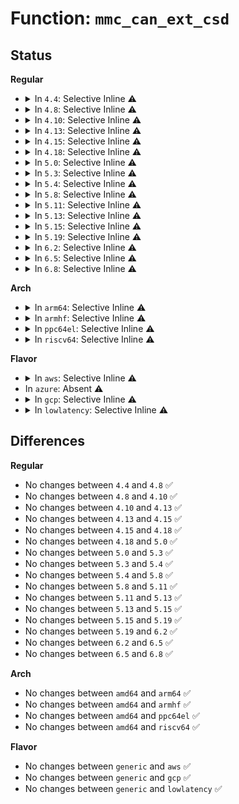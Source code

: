 # Function: <code>mmc_can_ext_csd</code>

## Status
<b>Regular</b>
<ul>
<li>
<details>
<summary>In <code>4.4</code>: Selective Inline ⚠️</summary>

```c
int mmc_can_ext_csd(struct mmc_card *card);
```

**Collision:** Unique Global

**Inline:** Selective

**Transformation:** False

**Instances:**

```
In drivers/mmc/core/mmc_ops.c (ffffffff816c5a67)
Location: drivers/mmc/core/mmc_ops.c:793
Inline: True
Inline callers:
  - drivers/mmc/core/mmc_ops.c:mmc_get_ext_csd
Direct callers:
  - drivers/mmc/core/mmc.c:mmc_read_ext_csd
  - drivers/mmc/core/mmc.c:mmc_select_bus_width
  - drivers/mmc/core/mmc.c:mmc_init_card
  - drivers/mmc/core/mmc.c:mmc_init_card
```
**Symbols:**

```
ffffffff816c66a0-ffffffff816c66c0: mmc_can_ext_csd (STB_GLOBAL)
```
</details>
</li>
<li>
<details>
<summary>In <code>4.8</code>: Selective Inline ⚠️</summary>

```c
int mmc_can_ext_csd(struct mmc_card *card);
```

**Collision:** Unique Global

**Inline:** Selective

**Transformation:** False

**Instances:**

```
In drivers/mmc/core/mmc_ops.c (ffffffff817288e7)
Location: drivers/mmc/core/mmc_ops.c:796
Inline: True
Inline callers:
  - drivers/mmc/core/mmc_ops.c:mmc_get_ext_csd
Direct callers:
  - drivers/mmc/core/mmc.c:mmc_init_card
  - drivers/mmc/core/mmc.c:mmc_init_card
  - drivers/mmc/core/mmc.c:mmc_select_bus_width
  - drivers/mmc/core/mmc.c:mmc_read_ext_csd
```
**Symbols:**

```
ffffffff817295c0-ffffffff817295e4: mmc_can_ext_csd (STB_GLOBAL)
```
</details>
</li>
<li>
<details>
<summary>In <code>4.10</code>: Selective Inline ⚠️</summary>

```c
int mmc_can_ext_csd(struct mmc_card *card);
```

**Collision:** Unique Global

**Inline:** Selective

**Transformation:** False

**Instances:**

```
In drivers/mmc/core/mmc_ops.c (ffffffff8175b867)
Location: drivers/mmc/core/mmc_ops.c:837
Inline: True
Inline callers:
  - drivers/mmc/core/mmc_ops.c:mmc_get_ext_csd
Direct callers:
  - drivers/mmc/core/mmc.c:mmc_init_card
  - drivers/mmc/core/mmc.c:mmc_init_card
  - drivers/mmc/core/mmc.c:mmc_init_card
  - drivers/mmc/core/mmc.c:mmc_select_bus_width
```
**Symbols:**

```
ffffffff8175c620-ffffffff8175c644: mmc_can_ext_csd (STB_GLOBAL)
```
</details>
</li>
<li>
<details>
<summary>In <code>4.13</code>: Selective Inline ⚠️</summary>

```c
int mmc_can_ext_csd(struct mmc_card *card);
```

**Collision:** Unique Global

**Inline:** Selective

**Transformation:** False

**Instances:**

```
In drivers/mmc/core/mmc_ops.c (ffffffff81779d37)
Location: drivers/mmc/core/mmc_ops.c:896
Inline: True
Inline callers:
  - drivers/mmc/core/mmc_ops.c:mmc_get_ext_csd
Direct callers:
  - drivers/mmc/core/mmc.c:mmc_init_card
  - drivers/mmc/core/mmc.c:mmc_init_card
  - drivers/mmc/core/mmc.c:mmc_init_card
  - drivers/mmc/core/mmc.c:mmc_select_bus_width
```
**Symbols:**

```
ffffffff8177aca0-ffffffff8177acbe: mmc_can_ext_csd (STB_GLOBAL)
```
</details>
</li>
<li>
<details>
<summary>In <code>4.15</code>: Selective Inline ⚠️</summary>

```c
int mmc_can_ext_csd(struct mmc_card *card);
```

**Collision:** Unique Global

**Inline:** Selective

**Transformation:** False

**Instances:**

```
In drivers/mmc/core/mmc_ops.c (ffffffff817f01a7)
Location: drivers/mmc/core/mmc_ops.c:897
Inline: True
Inline callers:
  - drivers/mmc/core/mmc_ops.c:mmc_get_ext_csd
Direct callers:
  - drivers/mmc/core/mmc.c:mmc_init_card
  - drivers/mmc/core/mmc.c:mmc_init_card
  - drivers/mmc/core/mmc.c:mmc_init_card
  - drivers/mmc/core/mmc.c:mmc_select_bus_width
```
**Symbols:**

```
ffffffff817f1290-ffffffff817f12ae: mmc_can_ext_csd (STB_GLOBAL)
```
</details>
</li>
<li>
<details>
<summary>In <code>4.18</code>: Selective Inline ⚠️</summary>

```c
int mmc_can_ext_csd(struct mmc_card *card);
```

**Collision:** Unique Global

**Inline:** Selective

**Transformation:** False

**Instances:**

```
In drivers/mmc/core/mmc_ops.c (ffffffff8183953f)
Location: drivers/mmc/core/mmc_ops.c:895
Inline: True
Direct callers:
  - drivers/mmc/core/mmc.c:mmc_init_card
  - drivers/mmc/core/mmc.c:mmc_init_card
  - drivers/mmc/core/mmc.c:mmc_init_card
  - drivers/mmc/core/mmc.c:mmc_select_bus_width
```
**Symbols:**

```
ffffffff8183a480-ffffffff8183a49e: mmc_can_ext_csd (STB_GLOBAL)
```
</details>
</li>
<li>
<details>
<summary>In <code>5.0</code>: Selective Inline ⚠️</summary>

```c
int mmc_can_ext_csd(struct mmc_card *card);
```

**Collision:** Unique Global

**Inline:** Selective

**Transformation:** False

**Instances:**

```
In drivers/mmc/core/mmc_ops.c (ffffffff8186556f)
Location: drivers/mmc/core/mmc_ops.c:889
Inline: True
Direct callers:
  - drivers/mmc/core/mmc.c:mmc_init_card
  - drivers/mmc/core/mmc.c:mmc_init_card
  - drivers/mmc/core/mmc.c:mmc_init_card
  - drivers/mmc/core/mmc.c:mmc_select_bus_width
```
**Symbols:**

```
ffffffff81866450-ffffffff8186646e: mmc_can_ext_csd (STB_GLOBAL)
```
</details>
</li>
<li>
<details>
<summary>In <code>5.3</code>: Selective Inline ⚠️</summary>

```c
int mmc_can_ext_csd(struct mmc_card *card);
```

**Collision:** Unique Global

**Inline:** Selective

**Transformation:** False

**Instances:**

```
In drivers/mmc/core/mmc_ops.c (ffffffff818a945f)
Location: drivers/mmc/core/mmc_ops.c:891
Inline: True
Direct callers:
  - drivers/mmc/core/mmc.c:mmc_init_card
  - drivers/mmc/core/mmc.c:mmc_init_card
  - drivers/mmc/core/mmc.c:mmc_select_timing
  - drivers/mmc/core/mmc.c:mmc_select_bus_width
```
**Symbols:**

```
ffffffff818aa290-ffffffff818aa2ae: mmc_can_ext_csd (STB_GLOBAL)
```
</details>
</li>
<li>
<details>
<summary>In <code>5.4</code>: Selective Inline ⚠️</summary>

```c
int mmc_can_ext_csd(struct mmc_card *card);
```

**Collision:** Unique Global

**Inline:** Selective

**Transformation:** False

**Instances:**

```
In drivers/mmc/core/mmc_ops.c (ffffffff818db89f)
Location: drivers/mmc/core/mmc_ops.c:893
Inline: True
Direct callers:
  - drivers/mmc/core/mmc.c:mmc_init_card
  - drivers/mmc/core/mmc.c:mmc_init_card
  - drivers/mmc/core/mmc.c:mmc_select_timing
  - drivers/mmc/core/mmc.c:mmc_select_bus_width
```
**Symbols:**

```
ffffffff818dc6e0-ffffffff818dc6fe: mmc_can_ext_csd (STB_GLOBAL)
```
</details>
</li>
<li>
<details>
<summary>In <code>5.8</code>: Selective Inline ⚠️</summary>

```c
int mmc_can_ext_csd(struct mmc_card *card);
```

**Collision:** Unique Global

**Inline:** Selective

**Transformation:** False

**Instances:**

```
In drivers/mmc/core/mmc_ops.c (ffffffff819ae4fd)
Location: drivers/mmc/core/mmc_ops.c:922
Inline: True
Direct callers:
  - drivers/mmc/core/mmc.c:mmc_init_card
  - drivers/mmc/core/mmc.c:mmc_select_timing
  - drivers/mmc/core/mmc.c:mmc_select_bus_width
  - drivers/mmc/core/mmc.c:mmc_read_ext_csd
```
**Symbols:**

```
ffffffff819af240-ffffffff819af25e: mmc_can_ext_csd (STB_GLOBAL)
```
</details>
</li>
<li>
<details>
<summary>In <code>5.11</code>: Selective Inline ⚠️</summary>

```c
int mmc_can_ext_csd(struct mmc_card *card);
```

**Collision:** Unique Global

**Inline:** Selective

**Transformation:** False

**Instances:**

```
In drivers/mmc/core/mmc_ops.c (ffffffff819b0b5d)
Location: drivers/mmc/core/mmc_ops.c:922
Inline: True
Direct callers:
  - drivers/mmc/core/mmc.c:mmc_init_card
  - drivers/mmc/core/mmc.c:mmc_select_timing
  - drivers/mmc/core/mmc.c:mmc_select_bus_width
  - drivers/mmc/core/mmc.c:mmc_read_ext_csd
```
**Symbols:**

```
ffffffff819b18a0-ffffffff819b18be: mmc_can_ext_csd (STB_GLOBAL)
```
</details>
</li>
<li>
<details>
<summary>In <code>5.13</code>: Selective Inline ⚠️</summary>

```c
int mmc_can_ext_csd(struct mmc_card *card);
```

**Collision:** Unique Global

**Inline:** Selective

**Transformation:** False

**Instances:**

```
In drivers/mmc/core/mmc_ops.c (ffffffff8199543d)
Location: drivers/mmc/core/mmc_ops.c:902
Inline: True
Direct callers:
  - drivers/mmc/core/mmc.c:mmc_init_card
  - drivers/mmc/core/mmc.c:mmc_init_card
  - drivers/mmc/core/mmc.c:mmc_select_bus_width
```
**Symbols:**

```
ffffffff819960b0-ffffffff819960ce: mmc_can_ext_csd (STB_GLOBAL)
```
</details>
</li>
<li>
<details>
<summary>In <code>5.15</code>: Selective Inline ⚠️</summary>

```c
int mmc_can_ext_csd(struct mmc_card *card);
```

**Collision:** Unique Global

**Inline:** Selective

**Transformation:** False

**Instances:**

```
In drivers/mmc/core/mmc_ops.c (ffffffff81a416cd)
Location: drivers/mmc/core/mmc_ops.c:908
Inline: True
Direct callers:
  - drivers/mmc/core/mmc.c:mmc_init_card
  - drivers/mmc/core/mmc.c:mmc_init_card
  - drivers/mmc/core/mmc.c:mmc_init_card
  - drivers/mmc/core/mmc.c:mmc_select_bus_width
```
**Symbols:**

```
ffffffff81a41f50-ffffffff81a41f6e: mmc_can_ext_csd (STB_GLOBAL)
```
</details>
</li>
<li>
<details>
<summary>In <code>5.19</code>: Selective Inline ⚠️</summary>

```c
int mmc_can_ext_csd(struct mmc_card *card);
```

**Collision:** Unique Global

**Inline:** Selective

**Transformation:** False

**Instances:**

```
In drivers/mmc/core/mmc_ops.c (ffffffff81baecc1)
Location: drivers/mmc/core/mmc_ops.c:938
Inline: True
Direct callers:
  - drivers/mmc/core/mmc.c:mmc_init_card
  - drivers/mmc/core/mmc.c:mmc_init_card
  - drivers/mmc/core/mmc.c:mmc_init_card
  - drivers/mmc/core/mmc.c:mmc_select_bus_width
```
**Symbols:**

```
ffffffff81baf6a0-ffffffff81baf6c4: mmc_can_ext_csd (STB_GLOBAL)
```
</details>
</li>
<li>
<details>
<summary>In <code>6.2</code>: Selective Inline ⚠️</summary>

```c
int mmc_can_ext_csd(struct mmc_card *card);
```

**Collision:** Unique Global

**Inline:** Selective

**Transformation:** False

**Instances:**

```
In drivers/mmc/core/mmc_ops.c (ffffffff81d52601)
Location: drivers/mmc/core/mmc_ops.c:938
Inline: True
Direct callers:
  - drivers/mmc/core/mmc.c:mmc_init_card
  - drivers/mmc/core/mmc.c:mmc_init_card
  - drivers/mmc/core/mmc.c:mmc_init_card
  - drivers/mmc/core/mmc.c:mmc_select_bus_width
```
**Symbols:**

```
ffffffff81d53190-ffffffff81d531b4: mmc_can_ext_csd (STB_GLOBAL)
```
</details>
</li>
<li>
<details>
<summary>In <code>6.5</code>: Selective Inline ⚠️</summary>

```c
int mmc_can_ext_csd(struct mmc_card *card);
```

**Collision:** Unique Global

**Inline:** Selective

**Transformation:** False

**Instances:**

```
In drivers/mmc/core/mmc_ops.c (ffffffff81dbd011)
Location: drivers/mmc/core/mmc_ops.c:939
Inline: True
Direct callers:
  - drivers/mmc/core/mmc.c:mmc_init_card
  - drivers/mmc/core/mmc.c:mmc_init_card
  - drivers/mmc/core/mmc.c:mmc_init_card
  - drivers/mmc/core/mmc.c:mmc_select_bus_width
```
**Symbols:**

```
ffffffff81dbdb60-ffffffff81dbdb84: mmc_can_ext_csd (STB_GLOBAL)
```
</details>
</li>
<li>
<details>
<summary>In <code>6.8</code>: Selective Inline ⚠️</summary>

```c
int mmc_can_ext_csd(struct mmc_card *card);
```

**Collision:** Unique Global

**Inline:** Selective

**Transformation:** False

**Instances:**

```
In drivers/mmc/core/mmc_ops.c (ffffffff81e75611)
Location: drivers/mmc/core/mmc_ops.c:939
Inline: True
Direct callers:
  - drivers/mmc/core/mmc.c:mmc_init_card
  - drivers/mmc/core/mmc.c:mmc_init_card
  - drivers/mmc/core/mmc.c:mmc_init_card
  - drivers/mmc/core/mmc.c:mmc_select_bus_width
```
**Symbols:**

```
ffffffff81e76190-ffffffff81e761b4: mmc_can_ext_csd (STB_GLOBAL)
```
</details>
</li>
</ul>
<b>Arch</b>
<ul>
<li>
<details>
<summary>In <code>arm64</code>: Selective Inline ⚠️</summary>

```c
int mmc_can_ext_csd(struct mmc_card *card);
```

**Collision:** Unique Global

**Inline:** Selective

**Transformation:** False

**Instances:**

```
In drivers/mmc/core/mmc_ops.c (ffff800010b35720)
Location: drivers/mmc/core/mmc_ops.c:893
Inline: True
Direct callers:
  - drivers/mmc/core/mmc.c:mmc_init_card
  - drivers/mmc/core/mmc.c:mmc_init_card
  - drivers/mmc/core/mmc.c:mmc_select_timing
  - drivers/mmc/core/mmc.c:mmc_select_bus_width
```
**Symbols:**

```
ffff800010b36940-ffff800010b36978: mmc_can_ext_csd (STB_GLOBAL)
```
</details>
</li>
<li>
<details>
<summary>In <code>armhf</code>: Selective Inline ⚠️</summary>

```c
int mmc_can_ext_csd(struct mmc_card *card);
```

**Collision:** Unique Global

**Inline:** Selective

**Transformation:** False

**Instances:**

```
In drivers/mmc/core/mmc_ops.c (c0c101c0)
Location: drivers/mmc/core/mmc_ops.c:893
Inline: True
Direct callers:
  - drivers/mmc/core/mmc.c:mmc_init_card
  - drivers/mmc/core/mmc.c:mmc_init_card
  - drivers/mmc/core/mmc.c:mmc_select_timing
  - drivers/mmc/core/mmc.c:mmc_select_bus_width
```
**Symbols:**

```
c0c113a0-c0c113d0: mmc_can_ext_csd (STB_GLOBAL)
```
</details>
</li>
<li>
<details>
<summary>In <code>ppc64el</code>: Selective Inline ⚠️</summary>

```c
int mmc_can_ext_csd(struct mmc_card *card);
```

**Collision:** Unique Global

**Inline:** Selective

**Transformation:** False

**Instances:**

```
In drivers/mmc/core/mmc_ops.c (c000000000c307a0)
Location: drivers/mmc/core/mmc_ops.c:893
Inline: True
Direct callers:
  - drivers/mmc/core/mmc.c:mmc_init_card
  - drivers/mmc/core/mmc.c:mmc_init_card
  - drivers/mmc/core/mmc.c:mmc_select_timing
  - drivers/mmc/core/mmc.c:mmc_select_bus_width
```
**Symbols:**

```
c000000000c31cd0-c000000000c31cf8: mmc_can_ext_csd (STB_GLOBAL)
```
</details>
</li>
<li>
<details>
<summary>In <code>riscv64</code>: Selective Inline ⚠️</summary>

```c
int mmc_can_ext_csd(struct mmc_card *card);
```

**Collision:** Unique Global

**Inline:** Selective

**Transformation:** False

**Instances:**

```
In drivers/mmc/core/mmc_ops.c (ffffffe00070dc2a)
Location: drivers/mmc/core/mmc_ops.c:893
Inline: True
Direct callers:
  - drivers/mmc/core/mmc.c:mmc_init_card
  - drivers/mmc/core/mmc.c:mmc_init_card
  - drivers/mmc/core/mmc.c:mmc_select_timing
  - drivers/mmc/core/mmc.c:mmc_select_bus_width
```
**Symbols:**

```
ffffffe00070e9e6-ffffffe00070ea14: mmc_can_ext_csd (STB_GLOBAL)
```
</details>
</li>
</ul>
<b>Flavor</b>
<ul>
<li>
<details>
<summary>In <code>aws</code>: Selective Inline ⚠️</summary>

```c
int mmc_can_ext_csd(struct mmc_card *card);
```

**Collision:** Unique Global

**Inline:** Selective

**Transformation:** False

**Instances:**

```
In drivers/mmc/core/mmc_ops.c (ffffffff8187f25f)
Location: drivers/mmc/core/mmc_ops.c:893
Inline: True
Direct callers:
  - drivers/mmc/core/mmc.c:mmc_init_card
  - drivers/mmc/core/mmc.c:mmc_init_card
  - drivers/mmc/core/mmc.c:mmc_select_timing
  - drivers/mmc/core/mmc.c:mmc_select_bus_width
```
**Symbols:**

```
ffffffff818800a0-ffffffff818800be: mmc_can_ext_csd (STB_GLOBAL)
```
</details>
</li>
<li>
In <code>azure</code>: Absent ⚠️
</li>
<li>
<details>
<summary>In <code>gcp</code>: Selective Inline ⚠️</summary>

```c
int mmc_can_ext_csd(struct mmc_card *card);
```

**Collision:** Unique Global

**Inline:** Selective

**Transformation:** False

**Instances:**

```
In drivers/mmc/core/mmc_ops.c (ffffffff818d06ff)
Location: drivers/mmc/core/mmc_ops.c:893
Inline: True
Direct callers:
  - drivers/mmc/core/mmc.c:mmc_init_card
  - drivers/mmc/core/mmc.c:mmc_init_card
  - drivers/mmc/core/mmc.c:mmc_select_timing
  - drivers/mmc/core/mmc.c:mmc_select_bus_width
```
**Symbols:**

```
ffffffff818d1540-ffffffff818d155e: mmc_can_ext_csd (STB_GLOBAL)
```
</details>
</li>
<li>
<details>
<summary>In <code>lowlatency</code>: Selective Inline ⚠️</summary>

```c
int mmc_can_ext_csd(struct mmc_card *card);
```

**Collision:** Unique Global

**Inline:** Selective

**Transformation:** False

**Instances:**

```
In drivers/mmc/core/mmc_ops.c (ffffffff818ed21f)
Location: drivers/mmc/core/mmc_ops.c:893
Inline: True
Direct callers:
  - drivers/mmc/core/mmc.c:mmc_init_card
  - drivers/mmc/core/mmc.c:mmc_init_card
  - drivers/mmc/core/mmc.c:mmc_select_timing
  - drivers/mmc/core/mmc.c:mmc_select_bus_width
```
**Symbols:**

```
ffffffff818ee060-ffffffff818ee07e: mmc_can_ext_csd (STB_GLOBAL)
```
</details>
</li>
</ul>

## Differences
<b>Regular</b>
<ul>
<li>
No changes between <code>4.4</code> and <code>4.8</code> ✅
</li>
<li>
No changes between <code>4.8</code> and <code>4.10</code> ✅
</li>
<li>
No changes between <code>4.10</code> and <code>4.13</code> ✅
</li>
<li>
No changes between <code>4.13</code> and <code>4.15</code> ✅
</li>
<li>
No changes between <code>4.15</code> and <code>4.18</code> ✅
</li>
<li>
No changes between <code>4.18</code> and <code>5.0</code> ✅
</li>
<li>
No changes between <code>5.0</code> and <code>5.3</code> ✅
</li>
<li>
No changes between <code>5.3</code> and <code>5.4</code> ✅
</li>
<li>
No changes between <code>5.4</code> and <code>5.8</code> ✅
</li>
<li>
No changes between <code>5.8</code> and <code>5.11</code> ✅
</li>
<li>
No changes between <code>5.11</code> and <code>5.13</code> ✅
</li>
<li>
No changes between <code>5.13</code> and <code>5.15</code> ✅
</li>
<li>
No changes between <code>5.15</code> and <code>5.19</code> ✅
</li>
<li>
No changes between <code>5.19</code> and <code>6.2</code> ✅
</li>
<li>
No changes between <code>6.2</code> and <code>6.5</code> ✅
</li>
<li>
No changes between <code>6.5</code> and <code>6.8</code> ✅
</li>
</ul>
<b>Arch</b>
<ul>
<li>
No changes between <code>amd64</code> and <code>arm64</code> ✅
</li>
<li>
No changes between <code>amd64</code> and <code>armhf</code> ✅
</li>
<li>
No changes between <code>amd64</code> and <code>ppc64el</code> ✅
</li>
<li>
No changes between <code>amd64</code> and <code>riscv64</code> ✅
</li>
</ul>
<b>Flavor</b>
<ul>
<li>
No changes between <code>generic</code> and <code>aws</code> ✅
</li>
<li>
No changes between <code>generic</code> and <code>gcp</code> ✅
</li>
<li>
No changes between <code>generic</code> and <code>lowlatency</code> ✅
</li>
</ul>
